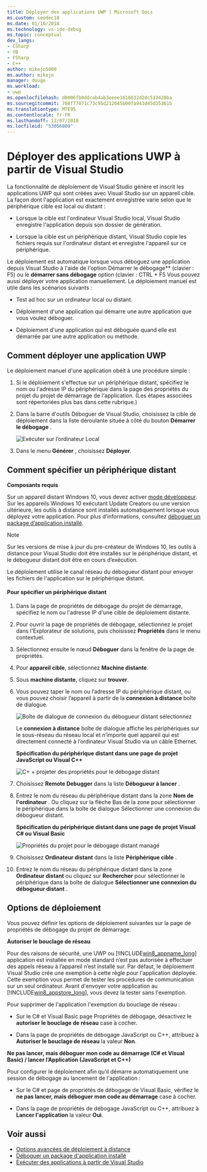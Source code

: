 ```yaml
---
title: Déployer des applications UWP | Microsoft Docs
ms.custom: seodec18
ms.date: 01/16/2018
ms.technology: vs-ide-debug
ms.topic: conceptual
dev_langs:
- CSharp
- VB
- FSharp
- C++
author: mikejo5000
ms.author: mikejo
manager: douge
ms.workload:
- uwp
ms.openlocfilehash: d8006fb0ddcab4ab3eeee1616632d2dc513428ba
ms.sourcegitcommit: 708f77071c73c95d212645b00fa943d45d35361b
ms.translationtype: MTE95
ms.contentlocale: fr-FR
ms.lasthandoff: 12/07/2018
ms.locfileid: "53056809"
---
```

# <a name="deploy-uwp-apps-from-visual-studio"></a>Déployer des applications UWP à partir de Visual Studio

La fonctionnalité de déploiement de Visual Studio génère et inscrit les applications UWP qui sont créées avec Visual Studio sur un appareil cible. La façon dont l'application est exactement enregistrée varie selon que le périphérique cible est local ou distant :

- Lorsque la cible est l'ordinateur Visual Studio local, Visual Studio enregistre l'application depuis son dossier de génération.

- Lorsque la cible est un périphérique distant, Visual Studio copie les fichiers requis sur l'ordinateur distant et enregistre l'appareil sur ce périphérique.

Le déploiement est automatique lorsque vous déboguez une application depuis Visual Studio à l'aide de l'option Démarrer le débogage** (clavier : F5) ou le **démarrer sans débogage** option (clavier : CTRL + F5 Vous pouvez aussi déployer votre application manuellement. Le déploiement manuel est utile dans les scénarios suivants :

- Test ad hoc sur un ordinateur local ou distant.

- Déploiement d'une application qui démarre une autre application que vous voulez déboguer.

- Déploiement d'une application qui est déboguée quand elle est démarrée par une autre application ou méthode.

##  <a name="BKMK_How_to_deploy_a_Windows_Store_app"></a> Comment déployer une application UWP
 Le déploiement manuel d'une application obéit à une procédure simple :

1.  Si le déploiement s'effectue sur un périphérique distant, spécifiez le nom ou l'adresse IP du périphérique dans la page des propriétés du projet du projet de démarrage de l'application. (Les étapes associées sont répertoriées plus bas dans cette rubrique.)

2.  Dans la barre d'outils Déboguer de Visual Studio, choisissez la cible de déploiement dans la liste déroulante située à côté du bouton **Démarrer le débogage** .

     ![Exécuter sur l’ordinateur Local](../debugger/media/vsrun_f5_local.png "VSRUN_F5_Local")

3.  Dans le menu **Générer** , choisissez **Déployer**.

##  <a name="BKMK_How_to_specify_a_remote_device"></a> Comment spécifier un périphérique distant

**Composants requis**

Sur un appareil distant Windows 10, vous devez activer [mode développeur](/windows/uwp/get-started/enable-your-device-for-development). Sur les appareils Windows 10 exécutant Update Creators ou une version ultérieure, les outils à distance sont installés automatiquement lorsque vous déployez votre application. Pour plus d’informations, consultez [déboguer un package d’application installé](../debugger/debug-installed-app-package.md).

> [!NOTE]
> Sur les versions de mise à jour du pre-créateur de Windows 10, les outils à distance pour Visual Studio doit être installés sur le périphérique distant, et le débogueur distant doit être en cours d’exécution.

Le déploiement utilise le canal réseau du débogueur distant pour envoyer les fichiers de l'application sur le périphérique distant.

#### <a name="to-specify-a-remote-device"></a>Pour spécifier un périphérique distant

1. Dans la page de propriétés de débogage du projet de démarrage, spécifiez le nom ou l'adresse IP d'une cible de déploiement distante.

2. Pour ouvrir la page de propriétés de débogage, sélectionnez le projet dans l'Explorateur de solutions, puis choisissez **Propriétés** dans le menu contextuel.

3. Sélectionnez ensuite le nœud **Déboguer** dans la fenêtre de la page de propriétés.

4. Pour **appareil cible**, sélectionnez **Machine distante**.

5. Sous **machine distante**, cliquez sur **trouver**.

6. Vous pouvez taper le nom ou l’adresse IP du périphérique distant, ou vous pouvez choisir l’appareil à partir de la **connexion à distance** boîte de dialogue.

    ![Boîte de dialogue de connexion du débogueur distant sélectionnez](../debugger/media/vsrun_selectremotedebuggerdlg.png "VSRUN_SelectRemoteDebuggerDlg")

    Le **connexion à distance** boîte de dialogue affiche les périphériques sur le sous-réseau du réseau local et n’importe quel appareil qui est directement connecté à l’ordinateur Visual Studio via un câble Ethernet.

   **Spécification du périphérique distant dans une page de projet JavaScript ou Visual C++**

   ![C&#43; &#43; projeter des propriétés pour le débogage distant](../debugger/media/vsrun_cpp_projprop_remote.png "VSRUN_CPP_ProjProp_Remote")

7. Choisissez **Remote Debugger** dans la liste **Débogueur à lancer** .

8. Entrez le nom du réseau du périphérique distant dans la zone **Nom de l'ordinateur** . Ou cliquez sur la flèche Bas de la zone pour sélectionner le périphérique dans la boîte de dialogue Sélectionner une connexion du débogueur distant.

   **Spécification du périphérique distant dans une page de projet Visual C# ou Visual Basic**

   ![Propriétés du projet pour le débogage distant managé](../debugger/media/vsrun_managed_projprop_remote.png "VSRUN_Managed_ProjProp_Remote")

9. Choisissez **Ordinateur distant** dans la liste **Périphérique cible** .

10. Entrez le nom du réseau du périphérique distant dans la zone **Ordinateur distant** ou cliquez sur **Rechercher** pour sélectionner le périphérique dans la boîte de dialogue **Sélectionner une connexion du débogueur distant** .

##  <a name="BKMK_Deployment_options"></a> Options de déploiement

Vous pouvez définir les options de déploiement suivantes sur la page de propriétés de débogage du projet de démarrage.

**Autoriser le bouclage de réseau**

Pour des raisons de sécurité, une UWP ou [!INCLUDE[win8_appname_long](../debugger/includes/win8_appname_long_md.md)] application est installée en mode standard n’est pas autorisée à effectuer des appels réseau à l’appareil n’est installé sur. Par défaut, le déploiement Visual Studio crée une exemption à cette règle pour l'application déployée. Cette exemption vous permet de tester les procédures de communication sur un seul ordinateur. Avant d'envoyer votre application au [!INCLUDE[win8_appstore_long](../debugger/includes/win8_appstore_long_md.md)], vous devez la tester sans l'exemption.

Pour supprimer de l'application l'exemption du bouclage de réseau :

- Sur le C# et Visual Basic page Propriétés de débogage, désactivez le **autoriser le bouclage de réseau** case à cocher.

- Dans la page de propriétés de débogage JavaScript ou C++, attribuez à **Autoriser le bouclage de réseau** la valeur **Non**.

**Ne pas lancer, mais déboguer mon code au démarrage (C# et Visual Basic) / lancer l’Application (JavaScript et C++)**

Pour configurer le déploiement afin qu'il démarre automatiquement une session de débogage au lancement de l'application :

- Sur le C# et page de propriétés de débogage de Visual Basic, vérifiez le **ne pas lancer, mais déboguer mon code au démarrage** case à cocher.

- Dans la page de propriétés de débogage JavaScript ou C++, attribuez à **Lancer l'application** la valeur **Oui**.

## <a name="see-also"></a>Voir aussi

- [Options avancées de déploiement à distance](/windows/uwp/debug-test-perf/deploying-and-debugging-uwp-apps#advanced-remote-deployment-options)
- [Déboguer un package d'application installé](../debugger/debug-installed-app-package.md)
- [Exécuter des applications à partir de Visual Studio](../debugger/run-store-apps-from-visual-studio.md)
